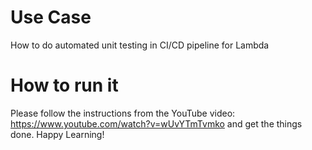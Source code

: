 # Use Case
How to do automated unit testing in CI/CD pipeline for Lambda

# How to run it
Please follow the instructions from the YouTube video: https://www.youtube.com/watch?v=wUvYTmTvmko  and get the things done.
Happy Learning!

